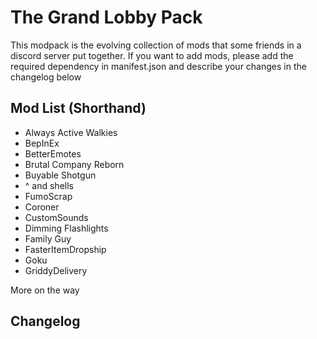 # The Grand Lobby Pack

This modpack is the evolving collection of mods that some friends in a discord server put together. If you want to add mods, please add the required dependency in manifest.json and describe your changes in the changelog below

## Mod List (Shorthand)

- Always Active Walkies
- BepInEx
- BetterEmotes
- Brutal Company Reborn
- Buyable Shotgun
- ^ and shells
- FumoScrap
- Coroner
- CustomSounds
- Dimming Flashlights
- Family Guy
- FasterItemDropship
- Goku
- GriddyDelivery 

More on the way

## Changelog

